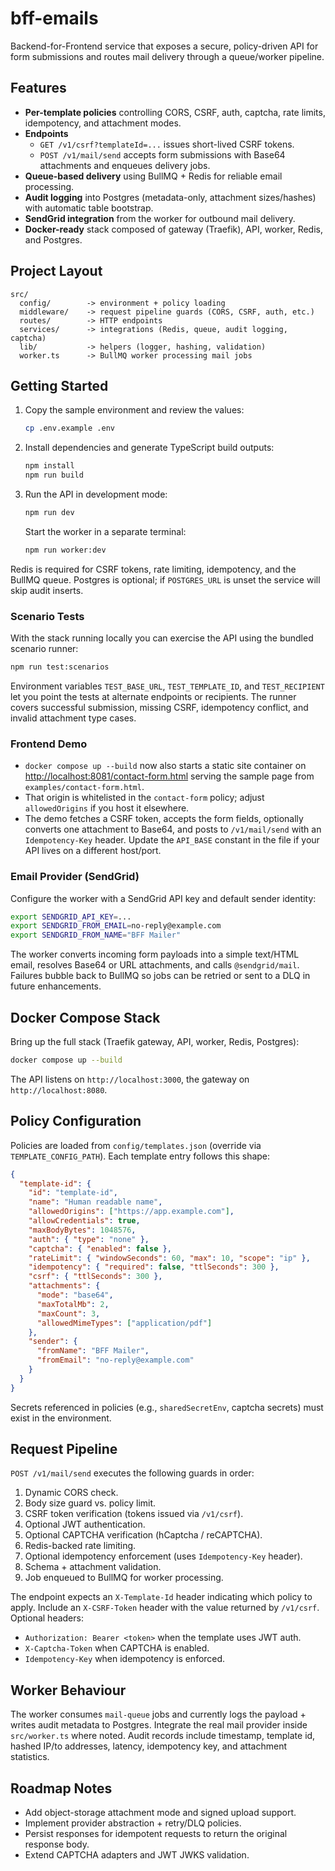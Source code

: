 # bff-emails

Backend-for-Frontend service that exposes a secure, policy-driven API for form submissions and routes mail delivery through a queue/worker pipeline.

## Features
- **Per-template policies** controlling CORS, CSRF, auth, captcha, rate limits, idempotency, and attachment modes.
- **Endpoints**
  - `GET /v1/csrf?templateId=...` issues short-lived CSRF tokens.
  - `POST /v1/mail/send` accepts form submissions with Base64 attachments and enqueues delivery jobs.
- **Queue-based delivery** using BullMQ + Redis for reliable email processing.
- **Audit logging** into Postgres (metadata-only, attachment sizes/hashes) with automatic table bootstrap.
- **SendGrid integration** from the worker for outbound mail delivery.
- **Docker-ready** stack composed of gateway (Traefik), API, worker, Redis, and Postgres.

## Project Layout
```
src/
  config/        -> environment + policy loading
  middleware/    -> request pipeline guards (CORS, CSRF, auth, etc.)
  routes/        -> HTTP endpoints
  services/      -> integrations (Redis, queue, audit logging, captcha)
  lib/           -> helpers (logger, hashing, validation)
  worker.ts      -> BullMQ worker processing mail jobs
```

## Getting Started
1. Copy the sample environment and review the values:
   ```bash
   cp .env.example .env
   ```
2. Install dependencies and generate TypeScript build outputs:
   ```bash
   npm install
   npm run build
   ```
3. Run the API in development mode:
   ```bash
   npm run dev
   ```
   Start the worker in a separate terminal:
   ```bash
   npm run worker:dev
   ```

Redis is required for CSRF tokens, rate limiting, idempotency, and the BullMQ queue. Postgres is optional; if `POSTGRES_URL` is unset the service will skip audit inserts.

### Scenario Tests
With the stack running locally you can exercise the API using the bundled scenario runner:

```bash
npm run test:scenarios
```

Environment variables `TEST_BASE_URL`, `TEST_TEMPLATE_ID`, and `TEST_RECIPIENT` let you point the tests at alternate endpoints or recipients. The runner covers successful submission, missing CSRF, idempotency conflict, and invalid attachment type cases.

### Frontend Demo
- `docker compose up --build` now also starts a static site container on <http://localhost:8081/contact-form.html> serving the sample page from `examples/contact-form.html`.
- That origin is whitelisted in the `contact-form` policy; adjust `allowedOrigins` if you host it elsewhere.
- The demo fetches a CSRF token, accepts the form fields, optionally converts one attachment to Base64, and posts to `/v1/mail/send` with an `Idempotency-Key` header. Update the `API_BASE` constant in the file if your API lives on a different host/port.

### Email Provider (SendGrid)
Configure the worker with a SendGrid API key and default sender identity:

```bash
export SENDGRID_API_KEY=...
export SENDGRID_FROM_EMAIL=no-reply@example.com
export SENDGRID_FROM_NAME="BFF Mailer"
```

The worker converts incoming form payloads into a simple text/HTML email, resolves Base64 or URL attachments, and calls `@sendgrid/mail`. Failures bubble back to BullMQ so jobs can be retried or sent to a DLQ in future enhancements.

## Docker Compose Stack
Bring up the full stack (Traefik gateway, API, worker, Redis, Postgres):
```bash
docker compose up --build
```
The API listens on `http://localhost:3000`, the gateway on `http://localhost:8080`.

## Policy Configuration
Policies are loaded from `config/templates.json` (override via `TEMPLATE_CONFIG_PATH`). Each template entry follows this shape:
```json
{
  "template-id": {
    "id": "template-id",
    "name": "Human readable name",
    "allowedOrigins": ["https://app.example.com"],
    "allowCredentials": true,
    "maxBodyBytes": 1048576,
    "auth": { "type": "none" },
    "captcha": { "enabled": false },
    "rateLimit": { "windowSeconds": 60, "max": 10, "scope": "ip" },
    "idempotency": { "required": false, "ttlSeconds": 300 },
    "csrf": { "ttlSeconds": 300 },
    "attachments": {
      "mode": "base64",
      "maxTotalMb": 2,
      "maxCount": 3,
      "allowedMimeTypes": ["application/pdf"]
    },
    "sender": {
      "fromName": "BFF Mailer",
      "fromEmail": "no-reply@example.com"
    }
  }
}
```
Secrets referenced in policies (e.g., `sharedSecretEnv`, captcha secrets) must exist in the environment.

## Request Pipeline

`POST /v1/mail/send` executes the following guards in order:
1. Dynamic CORS check.
2. Body size guard vs. policy limit.
3. CSRF token verification (tokens issued via `/v1/csrf`).
4. Optional JWT authentication.
5. Optional CAPTCHA verification (hCaptcha / reCAPTCHA).
6. Redis-backed rate limiting.
7. Optional idempotency enforcement (uses `Idempotency-Key` header).
8. Schema + attachment validation.
9. Job enqueued to BullMQ for worker processing.

The endpoint expects an `X-Template-Id` header indicating which policy to apply. Include an `X-CSRF-Token` header with the value returned by `/v1/csrf`. Optional headers:
- `Authorization: Bearer <token>` when the template uses JWT auth.
- `X-Captcha-Token` when CAPTCHA is enabled.
- `Idempotency-Key` when idempotency is enforced.

## Worker Behaviour
The worker consumes `mail-queue` jobs and currently logs the payload + writes audit metadata to Postgres. Integrate the real mail provider inside `src/worker.ts` where noted. Audit records include timestamp, template id, hashed IP/to addresses, latency, idempotency key, and attachment statistics.

## Roadmap Notes
- Add object-storage attachment mode and signed upload support.
- Implement provider abstraction + retry/DLQ policies.
- Persist responses for idempotent requests to return the original response body.
- Extend CAPTCHA adapters and JWT JWKS validation.
